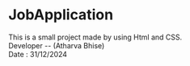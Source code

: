 # JobApplication

This is a small project made by using Html and CSS.
<br>
Developer -- (Atharva Bhise)<br>
Date : 31/12/2024
